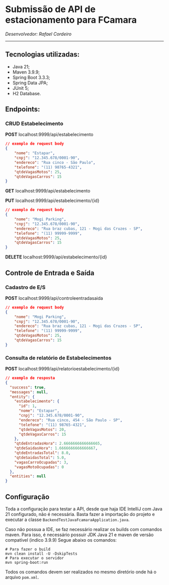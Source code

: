 # Submissão de API de estacionamento para FCamara
_Desenvolvedor: Rafael Cordeiro_
___

## Tecnologias utilizadas:

- Java 21;
- Maven 3.9.9;
- Spring Boot 3.3.3;
- Spring Data JPA;
- JUnit 5;
- H2 Database.

## Endpoints:

### CRUD Estabelecimento

**POST** localhost:9999/api/estabelecimento

```json
// exemplo de request body
{
    "nome": "Estapar",
    "cnpj": "12.345.678/0001-90",
    "endereco": "Rua cinco - São Paulo",
    "telefone": "(11) 98765-4321",
    "qtdeVagasMotos": 25,
    "qtdeVagasCarros": 15
}
```

**GET** localhost:9999/api/estabelecimento

**PUT** localhost:9999/api/estabelecimento/{id}

```json
// exemplo de request body
{
    "nome": "Mogi Parking",
    "cnpj": "12.345.678/0001-90",
    "endereco": "Rua braz cubas, 121 - Mogi das Cruzes - SP",
    "telefone": "(11) 99999-9999",
    "qtdeVagasMotos": 25,
    "qtdeVagasCarros": 15
}
```

**DELETE** localhost:9999/api/estabelecimento/{id}

## Controle de Entrada e Saída

### Cadastro de E/S
**POST** localhost:9999/api/controleentradasaida

```json
// exemplo de request body
{
    "nome": "Mogi Parking",
    "cnpj": "12.345.678/0001-90",
    "endereco": "Rua braz cubas, 121 - Mogi das Cruzes - SP",
    "telefone": "(11) 99999-9999",
    "qtdeVagasMotos": 25,
    "qtdeVagasCarros": 15
}
```

### Consulta de relatório de Estabelecimentos
**POST** localhost:9999/api/relatorioestabelecimento/{id}

```json
// exemplo de resposta
{
  "success": true,
  "messages": null,
  "entity": {
    "estabelecimento": {
      "id": 1,
      "nome": "Estapar",
      "cnpj": "12.345.678/0001-90",
      "endereco": "Rua cinco, 454 - São Paulo - SP",
      "telefone": "(11) 98765-4321",
      "qtdeVagasMotos": 20,
      "qtdeVagasCarros": 15
    },
    "qtdeEntradasHora": 2.6666666666666665,
    "qtdeSaidasHora": 1.6666666666666667,
    "qtdeEntradasTotal": 8.0,
    "qtdeSaidasTotal": 5.0,
    "vagasCarroOcupadas": 3,
    "vagasMotoOcupadas": 0
  },
  "entities": null
}
```

## Configuração

Toda a configuração para testar a API, desde que haja IDE IntelliJ com Java 21 configurado, não é necessária. Basta fazer a importação do projeto e executar a classe `BackendTestJavaFcamaraApplication.java`.

Caso não possua a IDE, se faz necessário realizar os builds com comandos maven. Para isso, é necessário possuir JDK Java 21 e maven de versão compatível (indico 3.9.9) Segue abaixo os comandos:

```shell
# Para fazer o build
mvn clean install -U -DskipTests
# Para executar o servidor
mvn spring-boot:run
```
Todos os comandos devem ser realizados no mesmo diretório onde há o arquivo `pom.xml`.